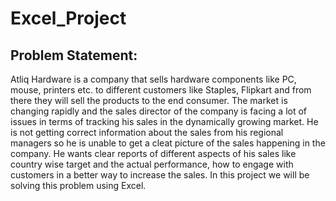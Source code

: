 # Excel_Project
## Problem Statement:
Atliq Hardware is a company that sells hardware components like PC, mouse, printers etc. to different customers like Staples, Flipkart and from there they will sell the products to the end consumer. The market is changing rapidly and the sales director of the company is facing a lot of issues in terms of tracking his sales in the dynamically growing market. He is not getting correct information about the sales from his regional managers so he is unable to get a cleat picture of the sales happening in the company. He wants clear reports of different aspects of his sales like country wise target and the actual performance, how to engage with customers in a better way to increase the sales. In this project we will be solving this problem using Excel. 
